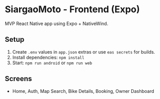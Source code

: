 # SiargaoMoto - Frontend (Expo)

MVP React Native app using Expo + NativeWind.

## Setup

1. Create `.env` values in `app.json` extras or use `eas secrets` for builds.
2. Install dependencies: `npm install`
3. Start: `npm run android` or `npm run web`

## Screens

- Home, Auth, Map Search, Bike Details, Booking, Owner Dashboard


